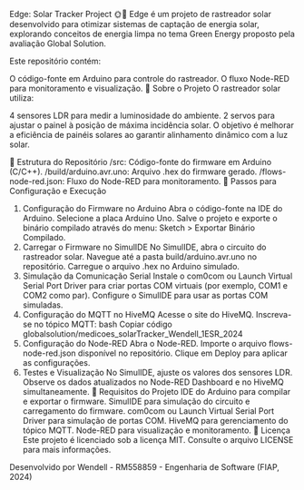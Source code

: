 Edge: Solar Tracker Project 🌞🌱
Edge é um projeto de rastreador solar desenvolvido para otimizar sistemas de captação de energia solar, explorando conceitos de energia limpa no tema Green Energy proposto pela avaliação Global Solution.

Este repositório contém:

O código-fonte em Arduino para controle do rastreador.
O fluxo Node-RED para monitoramento e visualização.
📌 Sobre o Projeto
O rastreador solar utiliza:

4 sensores LDR para medir a luminosidade do ambiente.
2 servos para ajustar o painel à posição de máxima incidência solar.
O objetivo é melhorar a eficiência de painéis solares ao garantir alinhamento dinâmico com a luz solar.

📂 Estrutura do Repositório
/src: Código-fonte do firmware em Arduino (C/C++).
/build/arduino.avr.uno: Arquivo .hex do firmware gerado.
/flows-node-red.json: Fluxo do Node-RED para monitoramento.
🚀 Passos para Configuração e Execução
1. Configuração do Firmware no Arduino
Abra o código-fonte na IDE do Arduino.
Selecione a placa Arduino Uno.
Salve o projeto e exporte o binário compilado através do menu:
Sketch > Exportar Binário Compilado.
2. Carregar o Firmware no SimulIDE
No SimulIDE, abra o circuito do rastreador solar.
Navegue até a pasta build/arduino.avr.uno no repositório.
Carregue o arquivo .hex no Arduino simulado.
3. Simulação da Comunicação Serial
Instale o com0com ou Launch Virtual Serial Port Driver para criar portas COM virtuais (por exemplo, COM1 e COM2 como par).
Configure o SimulIDE para usar as portas COM simuladas.
4. Configuração do MQTT no HiveMQ
Acesse o site do HiveMQ.
Inscreva-se no tópico MQTT:
bash
Copiar código
globalsolution/medicoes_solarTracker_Wendell_1ESR_2024  
5. Configuração do Node-RED
Abra o Node-RED.
Importe o arquivo flows-node-red.json disponível no repositório.
Clique em Deploy para aplicar as configurações.
6. Testes e Visualização
No SimulIDE, ajuste os valores dos sensores LDR.
Observe os dados atualizados no Node-RED Dashboard e no HiveMQ simultaneamente.
🔧 Requisitos do Projeto
IDE do Arduino para compilar e exportar o firmware.
SimulIDE para simulação do circuito e carregamento do firmware.
com0com ou Launch Virtual Serial Port Driver para simulação de portas COM.
HiveMQ para gerenciamento do tópico MQTT.
Node-RED para visualização e monitoramento.
📜 Licença
Este projeto é licenciado sob a licença MIT. Consulte o arquivo LICENSE para mais informações.

Desenvolvido por Wendell - RM558859 - Engenharia de Software (FIAP, 2024)